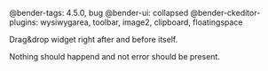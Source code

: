 @bender-tags: 4.5.0, bug
@bender-ui: collapsed
@bender-ckeditor-plugins: wysiwygarea, toolbar, image2, clipboard, floatingspace

Drag&drop widget right after and before itself.

Nothing should happend and not error should be present.
